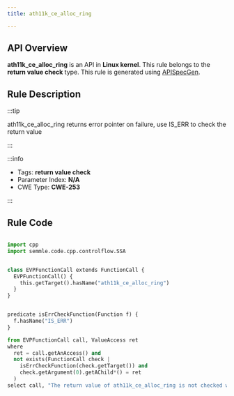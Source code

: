 ```yaml
---
title: ath11k_ce_alloc_ring

---
```



## API Overview
**ath11k_ce_alloc_ring** is an API in **Linux kernel**. This rule belongs to the **return value check** type. This rule is generated using [APISpecGen](../../tools/APISpecGen).
## Rule Description

:::tip

ath11k_ce_alloc_ring returns error pointer on failure, use IS_ERR to check the return value

:::

:::info

- Tags: **return value check**
- Parameter Index: **N/A**
- CWE Type: **CWE-253**

:::

## Rule Code
```python

import cpp
import semmle.code.cpp.controlflow.SSA


class EVPFunctionCall extends FunctionCall {
  EVPFunctionCall() {
    this.getTarget().hasName("ath11k_ce_alloc_ring")
  }
}


predicate isErrCheckFunction(Function f) {
  f.hasName("IS_ERR") 
}

from EVPFunctionCall call, ValueAccess ret
where
  ret = call.getAnAccess() and
  not exists(FunctionCall check |
    isErrCheckFunction(check.getTarget()) and
    check.getArgument(0).getAChild*() = ret
  )
select call, "The return value of ath11k_ce_alloc_ring is not checked with IS_ERR."
    
```